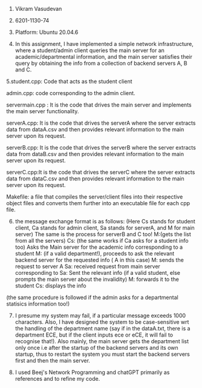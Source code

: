 1. Vikram Vasudevan

2. 6201-1130-74

3. Platform: Ubuntu 20.04.6

4. In this assignment, I have implemented a simple network infrastructure, where a student/admin client queries the main server for an academic/departmental information, and the main server satisfies their query by obtaining the info from a collection of backend servers A, B and C.
 
5.student.cpp: Code that acts as the student client

admin.cpp: code corresponding to the admin client.

servermain.cpp : It is the code that drives the main server and implements the main server functionality.

serverA.cpp: It is the code that drives the serverA where the server extracts data from dataA.csv and then provides relevant information to the main server upon its request.

serverB.cpp: It is the code that drives the serverB where the server extracts data from dataB.csv and then provides relevant information to the main server upon its request.

serverC.cpp:It is the code that drives the serverC where the server extracts data from dataC.csv and then provides relevant information to the main server upon its request.

Makefile: a file that compiles the  server/client files into their respective object files and converts them further into an executable file for each cpp file.

6. the message exchange format is as follows: (Here Cs stands for student client, Ca stands for admin client, Sa stands for serverA, and M for main server) The same is the process for serverB and C too!
M:(gets the list from all the servers)
Cs: (the same works if Ca asks for a student info too) Asks the Main server for the academic info corresponding to a student
M: (if a valid department!), proceeds to ask the relevant backend server for the requested info ( A in this case)
M: sends the request to server A
Sa: received request from main server corresponding to <dept name>
Sa: Sent the relevant info (if a valid student, else prompts the main server about the invalidity)
M: forwards it to the student
Cs: displays the info

(the same procedure is followed if the admin asks for a departmental statisics information too!)



7. I presume my system may fail, if a particular message exceeds 1000 characters. Also, I have designed the system to be case-sensitive wrt the handling of the department name (say if in the dataA.txt, there is a department ECE, but if the client inputs ece or eCE, it will fail to recognise that!). Also mainly, the main server gets the department list only once i.e after the startup of the backend servers and its own startup, thus to restart the system you must start the backend servers first and then the main server.

8. I used Beej's Network Programming  and chatGPT primarily as references and to refine my code.
